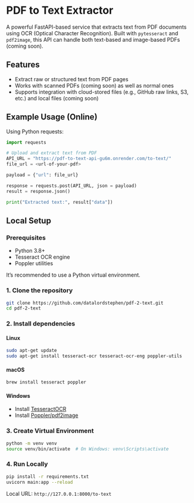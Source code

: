 # PDF to Text Extractor
A powerful FastAPI-based service that extracts text from PDF documents using OCR (Optical Character Recognition). Built with `pytesseract` and `pdf2image`, this API can handle both text-based and image-based PDFs (coming soon).

## Features
- Extract raw or structured text from PDF pages
- Works with scanned PDFs (coming soon) as well as normal ones
- Supports integration with cloud-stored files (e.g., GitHub raw links, S3, etc.) and local files (coming soon)

## Example Usage (Online)

Using Python requests:

```python
import requests

# Upload and extract text from PDF
API_URL = "https://pdf-to-text-api-gu6m.onrender.com/to-text/"
file_url = <url-of-your-pdf>

payload = {"url": file_url}

response = requests.post(API_URL, json = payload)
result = response.json()

print("Extracted text:", result["data"])
```

## Local Setup

### Prerequisites

* Python 3.8+
* Tesseract OCR engine
* Poppler utilities

It’s recommended to use a Python virtual environment.

### 1. Clone the repository
```bash
git clone https://github.com/datalordstephen/pdf-2-text.git
cd pdf-2-text
```

### 2. Install dependencies

#### Linux
```bash
sudo apt-get update
sudo apt-get install tesseract-ocr tesseract-ocr-eng poppler-utils
```

#### macOS
```bash
brew install tesseract poppler
```

#### Windows
* Install [TesseractOCR](https://pypi.org/project/pytesseract/)
* Install [Poppler/pdf2image](https://pypi.org/project/pdf2image/)

### 3. Create Virtual Environment
```bash
python -m venv venv
source venv/bin/activate  # On Windows: venv\Scripts\activate
```

### 4. Run Locally
```bash
pip install -r requirements.txt
uvicorn main:app --reload
```

Local URL: `http://127.0.0.1:8000/to-text`
